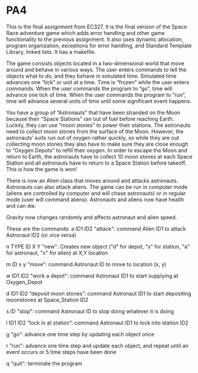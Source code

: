 # PA4
This is the final assignment from EC327. It is the final version of the Space Race adventure game which adds error handling and other game functionality to the previous assignment. It also uses dynamic allocation, program organization, exceptions for error handling, and Standard Template Library, linked lists. It has a makefile.

The game consists objects located in a two-dimensional world that move around and behave in
various ways. The user enters commands to tell the objects what to do, and they behave in
simulated time. Simulated time advances one “tick” or unit at a time. Time is “frozen” while the
user enters commands. When the user commands the program to “go”, time will advance one
tick of time. When the user commands the program to “run”, time will advance several units of
time until some significant event happens.

You have a group of “Astronauts” that have been stranded on the Moon because their “Space
Stations” ran out of fuel before reaching Earth. Luckily, they can use “moon stones” to power
their stations. The astronauts need to collect moon stones from the surface of the Moon.
However, the astronauts’ suits run out of oxygen rather quickly, so while they are out collecting
moon stones they also have to make sure they are close enough to “Oxygen Depots” to refill
their oxygen. In order to escape the Moon and return to Earth, the astronauts have to collect 10
moon stones at each Space Station and all astronauts have to return to a Space Station before
takeoff. This is how the game is won!

There is now an Alien class that moves around and attacks astronauts. Astronauts can also attack aliens. The game can be run in computer mode (aliens are controlled by computer and will chase astronauts) or in regular mode (user will command aliens). Astronauts and aliens now have health and can die.

Gravity now changes randomly and affects astronaut and alien speed.

These are the commands:
a ID1 ID2
  "attack": command Alien ID1 to attack Astronaut ID2 (or vice versa)

n TYPE ID X Y
  "new": Creates new object ("d" for depot, "s" for station, "a" for astronaut, "x" for alien) at X,Y location

m ID x y
  "move": command Astronaut ID to move to location (x, y)

w ID1 ID2
  "work a depot": command Astronaut ID1 to start supplying at Oxygen_Depot

d ID1 ID2
  “deposit moon stones”: command Astronaut ID1 to start depositing moonstones
  at Space_Station ID2

s ID
  "stop": command Astronaut ID to stop doing whatever it is doing

l ID1 ID2
  “lock in at station”: command Astronaut ID1 to lock into station ID2

g
  "go": advance one time step by updating each object once

r
  "run": advance one time step and update each object, and repeat until an event occurs or 5 time steps have
been done

q
  "quit": terminate the program
